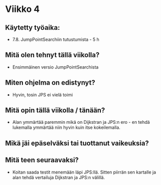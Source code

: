 
# Viikko 4

## Käytetty työaika:

- 7.8. JumpPointSearchiin tutustumista - 5 h


## Mitä olen tehnyt tällä viikolla?

- Ensimmäinen versio JumpPointSearchista

## Miten ohjelma on edistynyt?

- Hyvin, tosin JPS ei vielä toimi


## Mitä opin tällä viikolla / tänään?

- Alan ymmärtää paremmin mikä on Dijkstran ja JPS:n ero - en tehdä lukemalla ymmärtää niin hyvin kuin itse kokeilemalla.


## Mikä jäi epäselväksi tai tuottanut vaikeuksia? 

## Mitä teen seuraavaksi?

- Koitan saada testit menemään läpi JPS:llä. Sitten piirrän sen kartalle ja alan tehdä vertailuja Dijkstran ja JPS:n välillä.
